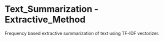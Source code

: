 # Text_Summarization - Extractive_Method
Frequency based extractive summarization of text using TF-IDF vectorizer.
